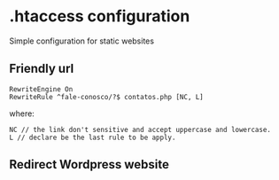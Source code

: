 # .htaccess configuration

Simple configuration for static websites

## Friendly url
 ```
RewriteEngine On
RewriteRule ^fale-conosco/?$ contatos.php [NC, L]
 ```
 where:
 
 ```
 NC // the link don't sensitive and accept uppercase and lowercase.
 L // declare be the last rule to be apply.
 ```
 
 ## Redirect Wordpress website
